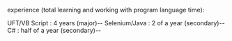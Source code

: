 experience (total learning and working with program language time):

UFT/VB Script : 4 years (major)--
Selenium/Java : 2 of a year (secondary)--
C# : half of a year (secondary)--
